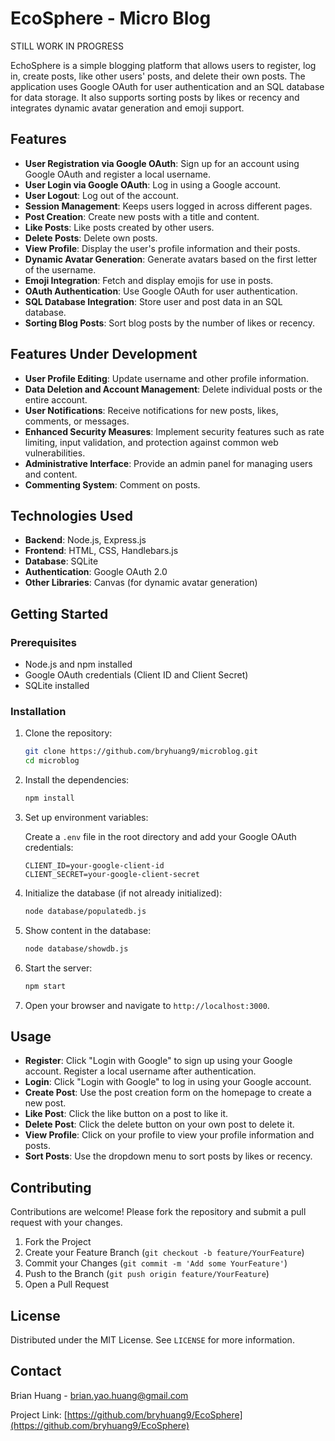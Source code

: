 # EcoSphere - Micro Blog

STILL WORK IN PROGRESS

EchoSphere is a simple blogging platform that allows users to register, log in, create posts, like other users' posts, and delete their own posts. The application uses Google OAuth for user authentication and an SQL database for data storage. It also supports sorting posts by likes or recency and integrates dynamic avatar generation and emoji support.

## Features

- **User Registration via Google OAuth**: Sign up for an account using Google OAuth and register a local username.
- **User Login via Google OAuth**: Log in using a Google account.
- **User Logout**: Log out of the account.
- **Session Management**: Keeps users logged in across different pages.
- **Post Creation**: Create new posts with a title and content.
- **Like Posts**: Like posts created by other users.
- **Delete Posts**: Delete own posts.
- **View Profile**: Display the user's profile information and their posts.
- **Dynamic Avatar Generation**: Generate avatars based on the first letter of the username.
- **Emoji Integration**: Fetch and display emojis for use in posts.
- **OAuth Authentication**: Use Google OAuth for user authentication.
- **SQL Database Integration**: Store user and post data in an SQL database.
- **Sorting Blog Posts**: Sort blog posts by the number of likes or recency.

## Features Under Development

- **User Profile Editing**: Update username and other profile information.
- **Data Deletion and Account Management**: Delete individual posts or the entire account.
- **User Notifications**: Receive notifications for new posts, likes, comments, or messages.
- **Enhanced Security Measures**: Implement security features such as rate limiting, input validation, and protection against common web vulnerabilities.
- **Administrative Interface**: Provide an admin panel for managing users and content.
- **Commenting System**: Comment on posts.

## Technologies Used

- **Backend**: Node.js, Express.js
- **Frontend**: HTML, CSS, Handlebars.js
- **Database**: SQLite
- **Authentication**: Google OAuth 2.0
- **Other Libraries**: Canvas (for dynamic avatar generation)

## Getting Started

### Prerequisites

- Node.js and npm installed
- Google OAuth credentials (Client ID and Client Secret)
- SQLite installed

### Installation

1. Clone the repository:
    ```bash
    git clone https://github.com/bryhuang9/microblog.git
    cd microblog
    ```

2. Install the dependencies:
    ```bash
    npm install
    ```

3. Set up environment variables:

    Create a `.env` file in the root directory and add your Google OAuth credentials:
    ```
    CLIENT_ID=your-google-client-id
    CLIENT_SECRET=your-google-client-secret
    ```

4. Initialize the database (if not already initialized):
    ```bash
    node database/populatedb.js
    ```
5. Show content in the database:
    ```bash
    node database/showdb.js
    ```
    
6. Start the server:
    ```bash
    npm start
    ```

7. Open your browser and navigate to `http://localhost:3000`.

## Usage

- **Register**: Click "Login with Google" to sign up using your Google account. Register a local username after authentication.
- **Login**: Click "Login with Google" to log in using your Google account.
- **Create Post**: Use the post creation form on the homepage to create a new post.
- **Like Post**: Click the like button on a post to like it.
- **Delete Post**: Click the delete button on your own post to delete it.
- **View Profile**: Click on your profile to view your profile information and posts.
- **Sort Posts**: Use the dropdown menu to sort posts by likes or recency.

## Contributing

Contributions are welcome! Please fork the repository and submit a pull request with your changes.

1. Fork the Project
2. Create your Feature Branch (`git checkout -b feature/YourFeature`)
3. Commit your Changes (`git commit -m 'Add some YourFeature'`)
4. Push to the Branch (`git push origin feature/YourFeature`)
5. Open a Pull Request

## License

Distributed under the MIT License. See `LICENSE` for more information.

## Contact

Brian Huang - [brian.yao.huang@gmail.com](mailto:brian.yao.huang@gmail.com)

Project Link: [https://github.com/bryhuang9/EcoSphere](https://github.com/bryhuang9/EcoSphere)
